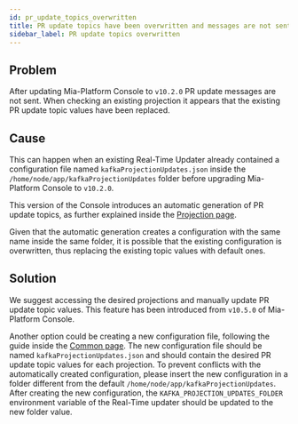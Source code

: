 ```yaml
---
id: pr_update_topics_overwritten
title: PR update topics have been overwritten and messages are not sent
sidebar_label: PR update topics overwritten
---
```


## Problem

After updating Mia-Platform Console to `v10.2.0` PR update messages are not sent. When checking an existing projection it appears that the existing PR update topic values have been replaced.

## Cause

This can happen when an existing Real-Time Updater already contained a configuration file named `kafkaProjectionUpdates.json` inside the `/home/node/app/kafkaProjectionUpdates` folder before upgrading Mia-Platform Console to `v10.2.0`.

This version of the Console introduces an automatic generation of PR update topics, as further explained inside the [Projection page](/fast_data/configuration/projections.md#pr-update-topic).

Given that the automatic generation creates a configuration with the same name inside the same folder, it is possible that the existing configuration is overwritten, thus replacing the existing topic values with default ones.

## Solution

We suggest accessing the desired projections and manually update PR update topic values. This feature has been introduced from `v10.5.0` of Mia-Platform Console.

Another option could be creating a new configuration file, following the guide inside the [Common page](/fast_data/configuration/realtime_updater/common.md#configuration). The new configuration file should be named `kafkaProjectionUpdates.json` and should contain the desired PR update topic values for each projection. To prevent conflicts with the automatically created configuration, please insert the new configuration in a folder different from the default `/home/node/app/kafkaProjectionUpdates`. After creating the new configuration, the `KAFKA_PROJECTION_UPDATES_FOLDER` environment variable of the Real-Time updater should be updated to the new folder value.